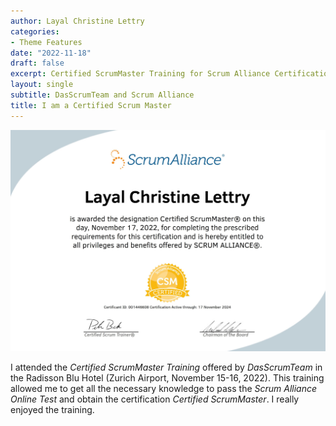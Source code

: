 ```yaml
---
author: Layal Christine Lettry
categories:
- Theme Features
date: "2022-11-18"
draft: false
excerpt: Certified ScrumMaster Training for Scrum Alliance Certification
layout: single
subtitle: DasScrumTeam and Scrum Alliance
title: I am a Certified Scrum Master
---
```


![Certified ScrumMaster](./featured.jpg)

I attended the *Certified ScrumMaster Training* offered by *DasScrumTeam* in the 
Radisson Blu Hotel (Zurich
Airport, November 15-16, 2022). This training allowed me to get all the necessary
knowledge to pass the *Scrum Alliance Online Test* and obtain the certification
*Certified ScrumMaster*. I really enjoyed the training. 